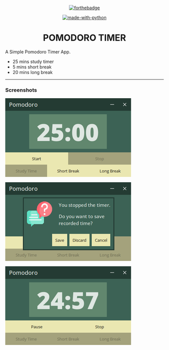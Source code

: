 <div align="center">
 
[![forthebadge](https://forthebadge.com/images/badges/built-with-love.svg)](https://forthebadge.com)

[![made-with-python](https://img.shields.io/badge/Made%20with-Python-1f425f.svg)](https://www.python.org/)

# POMODORO TIMER

</div>

A Simple Pomodoro Timer App.

- 25 mins study timer
- 5 mins short break
- 20 mins long break

---

### Screenshots

![Alt text](img/sc1.png)  

![Alt text](img/sc2.png)  

![Alt text](img/sc3.png)  

